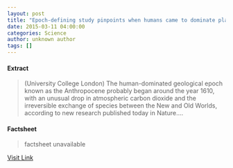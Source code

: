 ```yaml
---
layout: post
title: "Epoch-defining study pinpoints when humans came to dominate planet Earth"
date: 2015-03-11 04:00:00
categories: Science
author: unknown author
tags: []
---
```



#### Extract
>(University College London) The human-dominated geological epoch known as the Anthropocene probably began around the year 1610, with an unusual drop in atmospheric carbon dioxide and the irreversible exchange of species between the New and Old Worlds, according to new research published today in Nature....

#### Factsheet
>factsheet unavailable

[Visit Link](http://www.eurekalert.org/pub_releases/2015-03/ucl-esp031015.php)



